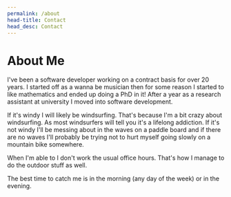 ```yaml
---
permalink: /about
head-title: Contact
head_desc: Contact
---
```


# About Me

I've been a software developer working on a contract basis for over 20 years. I started off as a wanna be musician then for some reason I started to like mathematics and ended up doing a PhD in it! After a year as a research assistant at university I moved into software development.

If it's windy I will likely be windsurfing. That's because I'm a bit crazy about windsurfing. As most windsurfers will tell you it's a lifelong addiction. If it's not windy I'll be messing about in the waves on a paddle board and if there are no waves I'll probably be trying not to hurt myself going slowly on a mountain bike somewhere.

When I'm able to I don't work the usual office hours. That's how I manage to do the outdoor stuff as well.

The best time to catch me is in the morning (any day of the week) or in the evening.

<div style="height:15rem"></div>
